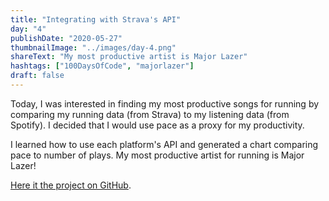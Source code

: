 ```yaml
---
title: "Integrating with Strava's API"
day: "4"
publishDate: "2020-05-27"
thumbnailImage: "../images/day-4.png"
shareText: "My most productive artist is Major Lazer"
hashtags: ["100DaysOfCode", "majorlazer"]
draft: false
---
```


Today, I was interested in finding my most productive songs for running by comparing my running data (from Strava) to my listening data (from Spotify). I decided that I would use pace as a proxy for my productivity.

I learned how to use each platform's API and generated a chart comparing pace to number of plays. My most productive artist for running is Major Lazer!

<a href="https://i.pinimg.com/originals/02/51/db/0251dbbdf694e152043c11c7cca63e23.jpg" target="_blank">Here it the project on GitHub</a>.
